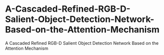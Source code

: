 # A-Cascaded-Refined-RGB-D-Salient-Object-Detection-Network-Based-on-the-Attention-Mechanism
A Cascaded Refined RGB-D Salient Object Detection Network Based on the Attention Mechanism
